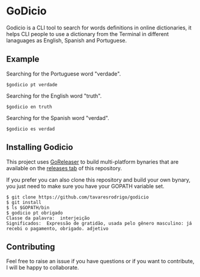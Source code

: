# GoDicio

Godicio is a CLI tool to search for words definitions in online dictionaries, it helps CLI people to use a dictionary from the Terminal in different lanaguages as English, Spanish and Portuguese.
	
## Example
	
Searching for the Portuguese word "verdade".

```
$godicio pt verdade
```

Searching for the English word "truth".

```
$godicio en truth
```

Searching for the Spanish word "verdad".

```
$godicio es verdad
```

## Installing Godicio

This project uses [GoReleaser](https://goreleaser.com/) to build multi-platform bynaries that are available on the [releases tab](https://github.com/tavaresrodrigo/godicio/releases) of this repository. 

If you prefer you can also clone this repository and build your own bynary, you just need to make sure you have your GOPATH variable set. 

```
$ git clone https://github.com/tavaresrodrigo/godicio
$ git install 
$ ls $GOPATH/bin
$ godicio pt obrigado
Classe da palavra:  interjeição
Significados:  Expressão de gratidão, usada pelo gênero masculino: já recebi o pagamento, obrigado. adjetivo
```

## Contributing

Feel free to raise an issue if you have questions or if you want to contribute, I will be happy to collaborate. 